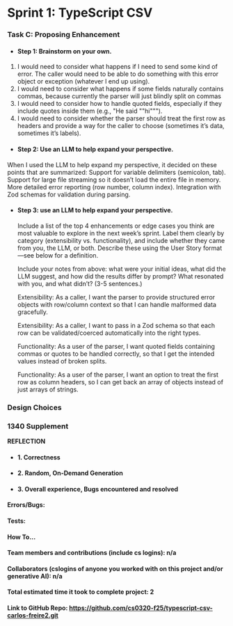 # Sprint 1: TypeScript CSV

### Task C: Proposing Enhancement

- #### Step 1: Brainstorm on your own.
1) I would need to consider what happens if I need to send some kind of error. The caller would need to be able to do something with this error object or exception (whatever I end up using). 
2) I would need to consider what happens if some fields naturally contains commas, because currently the parser will just blindly split on commas  
3) I would need to consider how to handle quoted fields, especially if they include quotes inside them (e.g., "He said ""hi""").
4) I would need to consider whether the parser should treat the first row as headers and provide a way for the caller to choose (sometimes it’s data, sometimes it’s labels).

- #### Step 2: Use an LLM to help expand your perspective.

When I used the LLM to help expand my perspective, it decided on these points that are summarized:
Support for variable delimiters (semicolon, tab).
Support for large file streaming so it doesn’t load the entire file in memory.
More detailed error reporting (row number, column index).
Integration with Zod schemas for validation during parsing.

- #### Step 3: use an LLM to help expand your perspective.

    Include a list of the top 4 enhancements or edge cases you think are most valuable to explore in the next week’s sprint. Label them clearly by category (extensibility vs. functionality), and include whether they came from you, the LLM, or both. Describe these using the User Story format—see below for a definition. 
    
    Include your notes from above: what were your initial ideas, what did the LLM suggest, and how did the results differ by prompt? What resonated with you, and what didn’t? (3-5 sentences.) 

    Extensibility: As a caller, I want the parser to provide structured error objects with row/column context so that I can handle malformed data gracefully.

    Extensibility: As a caller, I want to pass in a Zod schema so that each row can be validated/coerced automatically into the right types.

    Functionality: As a user of the parser, I want quoted fields containing commas or quotes to be handled correctly, so that I get the intended values instead of broken splits.

    Functionality: As a user of the parser, I want an option to treat the first row as column headers, so I can get back an array of objects instead of just arrays of strings.

### Design Choices

### 1340 Supplement

**REFLECTION**

- #### 1. Correctness

- #### 2. Random, On-Demand Generation

- #### 3. Overall experience, Bugs encountered and resolved
#### Errors/Bugs:
#### Tests:
#### How To…

#### Team members and contributions (include cs logins): n/a

#### Collaborators (cslogins of anyone you worked with on this project and/or generative AI): n/a
#### Total estimated time it took to complete project: 2
#### Link to GitHub Repo: https://github.com/cs0320-f25/typescript-csv-carlos-freire2.git

